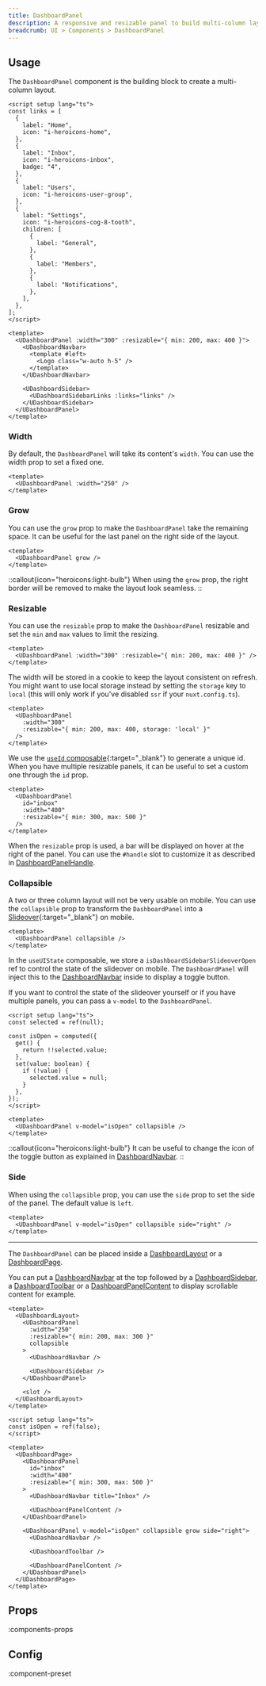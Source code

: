 ```yaml
---
title: DashboardPanel
description: A responsive and resizable panel to build multi-column layouts.
breadcrumb: UI > Components > DashboardPanel
---
```


## Usage

The `DashboardPanel` component is the building block to create a multi-column layout.

```vue [pages/example.vue]
<script setup lang="ts">
const links = [
  {
    label: "Home",
    icon: "i-heroicons-home",
  },
  {
    label: "Inbox",
    icon: "i-heroicons-inbox",
    badge: "4",
  },
  {
    label: "Users",
    icon: "i-heroicons-user-group",
  },
  {
    label: "Settings",
    icon: "i-heroicons-cog-8-tooth",
    children: [
      {
        label: "General",
      },
      {
        label: "Members",
      },
      {
        label: "Notifications",
      },
    ],
  },
];
</script>

<template>
  <UDashboardPanel :width="300" :resizable="{ min: 200, max: 400 }">
    <UDashboardNavbar>
      <template #left>
        <Logo class="w-auto h-5" />
      </template>
    </UDashboardNavbar>

    <UDashboardSidebar>
      <UDashboardSidebarLinks :links="links" />
    </UDashboardSidebar>
  </UDashboardPanel>
</template>
```

### Width

By default, the `DashboardPanel` will take its content's `width`. You can use the width prop to set a fixed one.

```vue
<template>
  <UDashboardPanel :width="250" />
</template>
```

### Grow

You can use the `grow` prop to make the `DashboardPanel` take the remaining space. It can be useful for the last panel on the right side of the layout.

```vue
<template>
  <UDashboardPanel grow />
</template>
```

::callout{icon="heroicons:light-bulb"}
When using the `grow` prop, the right border will be removed to make the layout look seamless.
::

### Resizable

You can use the `resizable` prop to make the `DashboardPanel` resizable and set the `min` and `max` values to limit the resizing.

```vue
<template>
  <UDashboardPanel :width="300" :resizable="{ min: 200, max: 400 }" />
</template>
```

The width will be stored in a cookie to keep the layout consistent on refresh. You might want to use local storage instead by setting the `storage` key to `local` (this will only work if you've disabled `ssr` if your `nuxt.config.ts`).

```vue
<template>
  <UDashboardPanel
    :width="300"
    :resizable="{ min: 200, max: 400, storage: 'local' }"
  />
</template>
```

We use the [`useId` composable](https://nuxt.com/docs/api/composables/use-id){:target="\_blank"} to generate a unique id. When you have multiple resizable panels, it can be useful to set a custom one through the `id` prop.

```vue
<template>
  <UDashboardPanel
    id="inbox"
    :width="400"
    :resizable="{ min: 300, max: 500 }"
  />
</template>
```

When the `resizable` prop is used, a bar will be displayed on hover at the right of the panel. You can use the `#handle` slot to customize it as described in [DashboardPanelHandle](/ui/components/dashboard-panel-handle).

### Collapsible

A two or three column layout will not be very usable on mobile. You can use the `collapsible` prop to transform the `DashboardPanel` into a [Slideover](https://ui.nuxt.com/components/slideover){:target="\_blank"} on mobile.

```vue
<template>
  <UDashboardPanel collapsible />
</template>
```

In the `useUIState` composable, we store a `isDashboardSidebarSlideoverOpen` ref to control the state of the slideover on mobile. The `DashboardPanel` will inject this to the [DashboardNavbar](/ui/components/dashboard-navbar) inside to display a toggle button.

If you want to control the state of the slideover yourself or if you have multiple panels, you can pass a `v-model` to the `DashboardPanel`.

```vue
<script setup lang="ts">
const selected = ref(null);

const isOpen = computed({
  get() {
    return !!selected.value;
  },
  set(value: boolean) {
    if (!value) {
      selected.value = null;
    }
  },
});
</script>

<template>
  <UDashboardPanel v-model="isOpen" collapsible />
</template>
```

::callout{icon="heroicons:light-bulb"}
It can be useful to change the icon of the toggle button as explained in [DashboardNavbar](/ui/components/dashboard-navbar).
::

### Side

When using the `collapsible` prop, you can use the `side` prop to set the side of the panel. The default value is `left`.

```vue
<template>
  <UDashboardPanel v-model="isOpen" collapsible side="right" />
</template>
```

<hr />

The `DashboardPanel` can be placed inside a [DashboardLayout](/ui/components/dashboard-layout) or a [DashboardPage](/ui/components/dashboard-page).

You can put a [DashboardNavbar](/ui/components/dashboard-navbar) at the top followed by a [DashboardSidebar](/ui/components/dashboard-sidebar), a [DashboardToolbar](/ui/components/dashboard-toolbar) or a [DashboardPanelContent](/ui/components/dashboard-panel-contemt) to display scrollable content for example.

```vue [layouts/default.vue]
<template>
  <UDashboardLayout>
    <UDashboardPanel
      :width="250"
      :resizable="{ min: 200, max: 300 }"
      collapsible
    >
      <UDashboardNavbar />

      <UDashboardSidebar />
    </UDashboardPanel>

    <slot />
  </UDashboardLayout>
</template>
```

```vue [pages/inbox.vue]
<script setup lang="ts">
const isOpen = ref(false);
</script>

<template>
  <UDashboardPage>
    <UDashboardPanel
      id="inbox"
      :width="400"
      :resizable="{ min: 300, max: 500 }"
    >
      <UDashboardNavbar title="Inbox" />

      <UDashboardPanelContent />
    </UDashboardPanel>

    <UDashboardPanel v-model="isOpen" collapsible grow side="right">
      <UDashboardNavbar />

      <UDashboardToolbar />

      <UDashboardPanelContent />
    </UDashboardPanel>
  </UDashboardPage>
</template>
```

<!-- ## Slots -->

<!-- component-slots -->

## Props

:components-props

## Config

:component-preset
